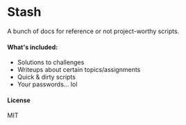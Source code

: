 # Stash

A bunch of docs for reference or not project-worthy scripts.

#### What's included:
* Solutions to challenges
* Writeups about certain topics/assignments
* Quick & dirty scripts
* Your passwords... lol

#### License
MIT
